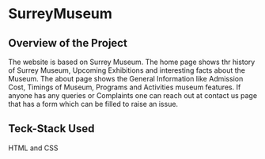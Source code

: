 # SurreyMuseum
## Overview of the Project
The website is based on Surrey Museum. The home page shows thr history of Surrey Museum, Upcoming Exhibitions and interesting facts about the Museum. The about page shows the General Information like Admission Cost, Timings of Museum, Programs and Activities museum features. If anyone has any queries or Complaints one can reach out at contact us page that has a form which can be filled to raise an issue.

## Teck-Stack Used
HTML and CSS

